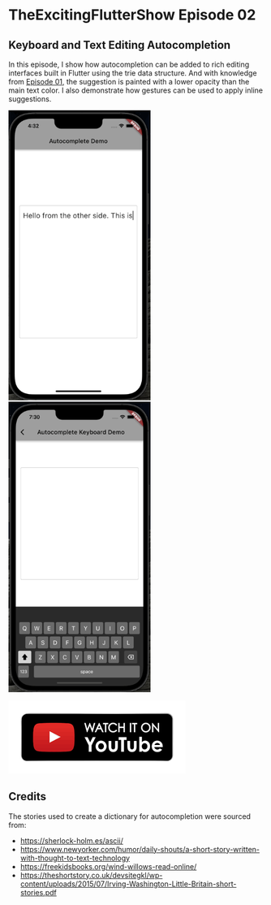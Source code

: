 # TheExcitingFlutterShow Episode 02

## Keyboard and Text Editing Autocompletion

In this episode, I show how autocompletion can be added to rich editing interfaces built in Flutter using the trie data structure. And with knowledge from [Episode 01](https://github.com/Crazelu/TheExcitingFlutterShow/tree/main/episode), the suggestion is painted with a lower opacity than the main text color.
I also demonstrate how gestures can be used to apply inline suggestions.

<img src="https://raw.githubusercontent.com/Crazelu/TheExcitingFlutterShow/main/episode2/assets/demo.gif" width="280" alt="Autocompletion demo"> <img src="https://raw.githubusercontent.com/Crazelu/TheExcitingFlutterShow/main/episode2/assets/keyboard_demo.gif" width="280" alt="Autocompletion demo"> 

[![alt text][1.1]][1]

[1.1]: https://raw.githubusercontent.com/Crazelu/TheExcitingFlutterShow/main/assets/youtube.png (Watch on YouTube)

[1]: https://youtu.be/3rcTRO9FFdQ

## Credits 
The stories used to create a dictionary for autocompletion were sourced from:

- https://sherlock-holm.es/ascii/
- https://www.newyorker.com/humor/daily-shouts/a-short-story-written-with-thought-to-text-technology
- https://freekidsbooks.org/wind-willows-read-online/
- https://theshortstory.co.uk/devsitegkl/wp-content/uploads/2015/07/Irving-Washington-Little-Britain-short-stories.pdf

